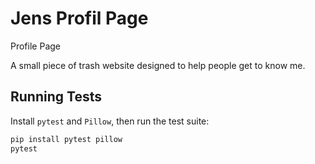 # Jens Profil Page
Profile Page

A small piece of trash website designed to help people get to know me.

## Running Tests

Install `pytest` and `Pillow`, then run the test suite:

```bash
pip install pytest pillow
pytest
```
